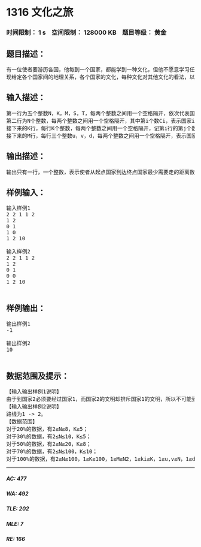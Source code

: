 # 1316 文化之旅   
### 时间限制： 1 s&nbsp;&nbsp;&nbsp;&nbsp;空间限制： 128000 KB&nbsp;&nbsp;&nbsp;&nbsp;题目等级： 黄金  
## 题目描述：  

<pre>
有一位使者要游历各国，他每到一个国家，都能学到一种文化，但他不愿意学习任何一种文化超过一次（即如果他学习了某种文化，则他就不能到达其他有这种文化的国家）。不同的国家可能有相同的文化。不同文化的国家对其他文化的看法不同，有些文化会排斥外来文化（即如果他学习了某种文化，则他不能到达排斥这种文化的其他国家）。
现给定各个国家间的地理关系，各个国家的文化，每种文化对其他文化的看法，以及这位使者游历的起点和终点（在起点和终点也会学习当地的文化），国家间的道路距离，试求从起点到终点最少需走多少路。
</pre>
  
  
## 输入描述：  

<pre>
第一行为五个整数N，K，M，S，T，每两个整数之间用一个空格隔开，依次代表国家个数（国家编号为1到N），文化种数（文化编号为1到K），道路的条数，以及起点和终点的编号（保证S不等于T）；
第二行为N个整数，每两个整数之间用一个空格隔开，其中第i个数Ci，表示国家i的文化为Ci。
接下来的K行，每行K个整数，每两个整数之间用一个空格隔开，记第i行的第j个数为aij，aij= 1表示文化i排斥外来文化j（i等于j时表示排斥相同文化的外来人），aij= 0表示不排斥（注意i排斥j并不保证j一定也排斥i）。
接下来的M行，每行三个整数u，v，d，每两个整数之间用一个空格隔开，表示国家u与国家v有一条距离为d的可双向通行的道路（保证u不等于v，两个国家之间可能有多条道路）。
</pre>
  
  
## 输出描述：  

<pre>
输出只有一行，一个整数，表示使者从起点国家到达终点国家最少需要走的距离数（如果无解则输出-1）。
</pre>
  
  
## 样例输入：  

<pre>
输入样例1
2 2 1 1 2
1 2
0 1
1 0
1 2 10
 
输入样例2
2 2 1 1 2
1 2
0 1
0 0
1 2 10
 
</pre>
  
  
## 样例输出：  

<pre>
输出样例1
-1
 
输出样例2
10
 
</pre>
  
  
## 数据范围及提示：  

<pre>
【输入输出样例1说明】
由于到国家2必须要经过国家1，而国家2的文明却排斥国家1的文明，所以不可能到达国家2。
【输入输出样例2说明】
路线为1 -> 2。
【数据范围】
对于20%的数据，有2≤N≤8，K≤5；
对于30%的数据，有2≤N≤10，K≤5；
对于50%的数据，有2≤N≤20，K≤8；
对于70%的数据，有2≤N≤100，K≤10；
对于100%的数据，有2≤N≤100，1≤K≤100，1≤M≤N2，1≤ki≤K，1≤u,v≤N，1≤d≤1000，S≠T，1 ≤S, T≤N。
</pre>
  
  
***  

##### AC: 477  
##### WA: 492  
##### TLE: 202  
##### MLE: 7  
##### RE: 166  
